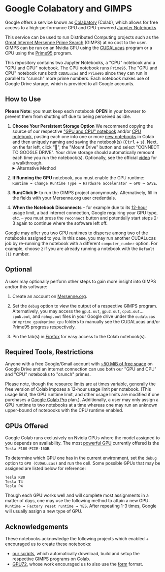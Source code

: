 # Google Colabatory and GIMPS
Google offers a service known as [Colabatory](https://research.google.com/colaboratory/faq.html) (Colab), which allows for free access to 
a high-performance GPU and CPU-powered [Jupyter Notebooks](https://en.wikipedia.org/wiki/Project_Jupyter#Jupyter_Notebook).

This service can be used to run Distributed Computing projects such as the [Great Internet Mersenne Prime Search](https://www.mersenne.org/) (GIMPS) 
at no cost to the user. GIMPS can be run on an Nvidia GPU using the [CUDALucas](https://sourceforge.net/projects/cudalucas/) program
or a CPU using the [Prime95](https://www.mersenne.org/download/) program.

This repository contains two Jupyter Notebooks, a "CPU" notebook and a "GPU and CPU" notebook. The CPU notebook runs `Prime95`. The "GPU and CPU" notebook runs both `CUDALucas` and `Prime95` 
since they can run in parallel to "crunch" more prime numbers. Each notebook makes use of Google Drive storage, which is provided to all Google accounts.

## How to Use
**Please Note:** you must keep each notebook **OPEN** in your browser to prevent them from shutting off due to being perceived as idle.

1. **Choose Your Persistent Storage Option** We recommend copying the source of our respective ["GPU and CPU" notebook](GoogleColabGPU.ipynb) and/or [CPU notebook](GoogleColabCPU.ipynb), pasting each one into one or more [new notebooks](http://colab.research.google.com/#create=true) in Colab and then uniquely naming and saving the notebook(s) (<kbd>Ctrl</kbd> + <kbd>s</kbd>). Next, on the far left, click "📁", the "Mount Drive" button and select "CONNECT TO GOOGLE DRIVE". Your drive storage should automatically remount each time you run the notebook(s). Optionally, see the official <a href="https://video.twimg.com/tweet_video/EQbtltjVAAA2qTs.mp4">video</a> for a walkthrough. <details>
    <summary>Alternative Method</summary>
    You may open a notebook using the link for your respective intention(s): Open "GPU and CPU" notebook: <a href="https://colab.research.google.com/github/tdulcet/Distributed-Computing-Scripts/blob/master/google-colab/GoogleColabGPU.ipynb"> <img src="https://colab.research.google.com/assets/colab-badge.svg" alt="GPU-CPU-Notebook"></a> and/or open the CPU notebook: <a href="https://colab.research.google.com/github/tdulcet/Distributed-Computing-Scripts/blob/master/google-colab/GoogleColabCPU.ipynb"> <img src="https://colab.research.google.com/assets/colab-badge.svg" alt="CPU-Notebook"></a>. You will also want to save a copy of the notebook to your drive using <kbd>Ctrl</kbd> + <kbd>s</kbd> to avoid a warning each time you run the notebook. *WARNINGS*: This method will continually require an authorization step each time you connect to the notebook. When authorizing, follow the link Google provides to authorize the login to your drive account. Copy-and-paste the authorization string into the textbox Google provides within the notebook's output box. 
</details>

2. **If Running the GPU** notebook, you must enable the GPU runtime: `Runtime → Change Runtime Type → Hardware accelerator → GPU → SAVE`. 

3. **Run/Click ▶** to run the GIMPS project anonymously. Alternatively, fill in the fields with your Mersenne.org user credentials.

4. **When the Notebook Disconnects** – for example due to its [12-hour](https://research.google.com/colaboratory/faq.html#idle-timeouts)
usage limit, a bad internet connection, Google requiring your GPU type, etc. – you must press the `reconnect` button and potentially start steps 2-3 again to continue where the software left off.

Google may offer you two GPU runtimes to disperse among two of the notebooks assigned to you. In this case, you may run another CUDALucas job by re-running the notebook with a different `computer_number` option. For example, choose `2` if you are already running a notebook with the `Default (1)` number.

## Optional 
A user may optionally perform other steps to gain more insight into GIMPS and/or this software:

1. Create an account on [Mersenne.org](https://www.mersenne.org/update/).

2. Set the `debug` option to view the output of a respective GIMPS program. Alternatively, you may access the `gpu1.out`,  `gpu2.out`, `cpu1.out`…`cpuN.out`, and `nohup.out` files in your Google drive under the `cudalucas` or `mprime_gpu`/`mprime_cpu` folders to manually see the CUDALucas and/or Prime95 progress respectively.

3. Pin the tab(s) in [Firefox](https://support.mozilla.org/en-US/kb/pinned-tabs-keep-favorite-websites-open) for easy access to the Colab notebook(s).

## Required Tools, Restrictions
Anyone with a free Google/Gmail account with [~50 MiB of free space](https://www.google.com/settings/storage) on Google Drive and an internet connection can use both our "GPU and CPU" and "CPU" notebooks to "crunch" primes.

Please note, though the [resource limits](https://research.google.com/colaboratory/faq.html#resource-limits) are at times variable, generally the free version of Colab imposes a 12-hour usage limit per notebook. (This usage limit, the GPU runtime limit, and other usage limits are modified if one purchases a [Google Colab Pro](https://colab.research.google.com/) plan.).
Additionally, a user may only assign a GPU runtime to two notebooks at a time whereas one may run an unknown upper-bound of notebooks with the CPU runtime enabled.

## GPUs Offered
Google Colab runs exclusively on Nvidia GPUs where the model assigned to you depends on availability. The 
most [powerful GPU](https://www.mersenne.ca/cudalucas.php) currently offered is the `Tesla P100-PCIE-16GB`.  

To determine which GPU one has in the current environment, set the `debug` option to `GPU (CUDALucas)` and run the cell.
Some possible GPUs that may be assigned are listed below for reference:

```
Tesla K80
Tesla T4
Tesla P4
```

Though each GPU works well and will complete most assignments in a matter of days, one may use the following method to attain a new GPU:
`Runtime → Factory reset runtime → YES`. After repeating 1-3 times, Google will usually assign a new type of GPU.

## Acknowledgements
These notebooks acknowledge the following projects which enabled + encouraged us to create these notebooks:
* [our scripts](/../../#organizations), which automatically download, build and setup the respective GIMPS programs on Colab.
* [GPU72](https://www.gpu72.com/), whose work encouraged us to also use the [form](https://colab.research.google.com/notebooks/forms.ipynb) format.
